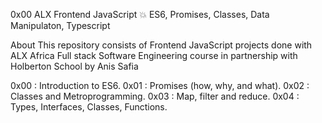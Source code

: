 0x00 ALX Frontend JavaScript 💥
ES6, Promises, Classes, Data Manipulaton, Typescript

About
This repository consists of Frontend JavaScript projects done with ALX Africa Full stack Software Engineering course in partnership with Holberton School by Anis Safia

0x00 : Introduction to ES6.
0x01 : Promises (how, why, and what).
0x02 : Classes and Metroprogramming.
0x03 : Map, filter and reduce.
0x04 : Types, Interfaces, Classes, Functions.

